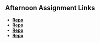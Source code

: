## Afternoon Assignment Links

* **[Repo](https://github.com/MarcS2/fs-journal)**
* **[Repo](https://github.com/MarcS2/Coolsite)**
* **[Repo](https://github.com/MarcS2/<ASSIGNMENT_REPO>)**
* **[Repo](https://github.com/MarcS2/<ASSIGNMENT_REPO>)**
